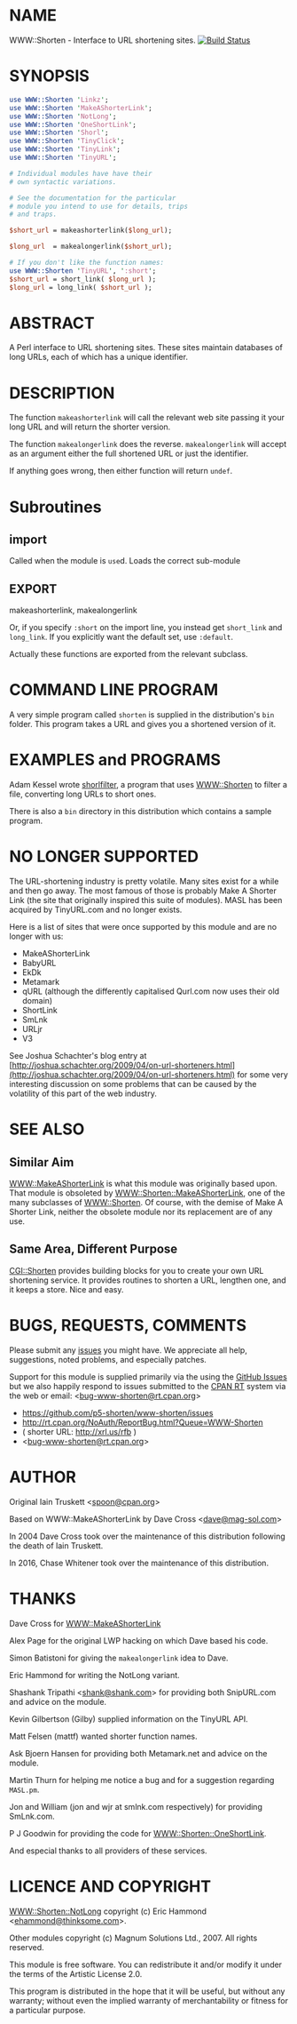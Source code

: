 # NAME

WWW::Shorten - Interface to URL shortening sites.
[![Build Status](https://travis-ci.org/p5-shorten/www-shorten.svg?branch=master)](https://travis-ci.org/p5-shorten/www-shorten)

# SYNOPSIS

```perl
use WWW::Shorten 'Linkz';
use WWW::Shorten 'MakeAShorterLink';
use WWW::Shorten 'NotLong';
use WWW::Shorten 'OneShortLink';
use WWW::Shorten 'Shorl';
use WWW::Shorten 'TinyClick';
use WWW::Shorten 'TinyLink';
use WWW::Shorten 'TinyURL';

# Individual modules have have their
# own syntactic variations.

# See the documentation for the particular
# module you intend to use for details, trips
# and traps.

$short_url = makeashorterlink($long_url);

$long_url  = makealongerlink($short_url);

# If you don't like the function names:
use WWW::Shorten 'TinyURL', ':short';
$short_url = short_link( $long_url );
$long_url = long_link( $short_url );
```

# ABSTRACT

A Perl interface to URL shortening sites. These sites maintain
databases of long URLs, each of which has a unique identifier.

# DESCRIPTION

The function `makeashorterlink` will call the relevant web site
passing it your long URL and will return the shorter version.

The function `makealongerlink` does the reverse. `makealongerlink`
will accept as an argument either the full shortened URL or just the
identifier.

If anything goes wrong, then either function will return `undef`.

# Subroutines

## import

Called when the module is `use`d. Loads the correct sub-module

## EXPORT

makeashorterlink, makealongerlink

Or, if you specify `:short` on the import line, you instead
get `short_link` and `long_link`. If you explicitly want the
default set, use `:default`.

Actually these functions are exported from the relevant subclass.

# COMMAND LINE PROGRAM

A very simple program called `shorten` is supplied in the
distribution's `bin` folder. This program takes a URL and
gives you a shortened version of it.

# EXAMPLES and PROGRAMS

Adam Kessel wrote [shorlfilter](http://adam.rosi-kessel.org/weblog/2003/09/07/shorlfilter), a program that uses [WWW::Shorten](https://metacpan.org/pod/WWW::Shorten)
to filter a file, converting long URLs to short ones.

There is also a `bin` directory in this distribution which contains a
sample program.

# NO LONGER SUPPORTED

The URL-shortening industry is pretty volatile. Many sites exist for a
while and then go away. The most famous of those is probably Make A Shorter
Link (the site that originally inspired this suite of modules). MASL has
been acquired by TinyURL.com and no longer exists.

Here is a list of sites that were once supported by this module and are no
longer with us:

- MakeAShorterLink
- BabyURL
- EkDk
- Metamark
- qURL (although the differently capitalised Qurl.com now uses their old domain)
- ShortLink
- SmLnk
- URLjr
- V3

See Joshua Schachter's blog entry at
[http://joshua.schachter.org/2009/04/on-url-shorteners.html](http://joshua.schachter.org/2009/04/on-url-shorteners.html) for some
very interesting discussion on some problems that can be caused by the
volatility of this part of the web industry.

# SEE ALSO

## Similar Aim

[WWW::MakeAShorterLink](https://metacpan.org/pod/WWW::MakeAShorterLink) is what this module was originally based upon.
That module is obsoleted by [WWW::Shorten::MakeAShorterLink](https://metacpan.org/pod/WWW::Shorten::MakeAShorterLink), one of
the many subclasses of [WWW::Shorten](https://metacpan.org/pod/WWW::Shorten). Of course, with the demise of
Make A Shorter Link, neither the obsolete module nor its replacement are
of any use.

## Same Area, Different Purpose

[CGI::Shorten](https://metacpan.org/pod/CGI::Shorten) provides building blocks for you to create your own URL
shortening service. It provides routines to shorten a URL, lengthen one,
and it keeps a store. Nice and easy.

# BUGS, REQUESTS, COMMENTS

Please submit any [issues](https://github.com/p5-shorten/www-shorten/issues) you
might have.  We appreciate all help, suggestions, noted problems, and especially patches.

Support for this module is supplied primarily via the using the
[GitHub Issues](https://github.com/p5-shorten/www-shorten/issues) but we also
happily respond to issues submitted to the
[CPAN RT](http://rt.cpan.org/NoAuth/ReportBug.html?Queue=WWW-Shorten) system via the web
or email: &lt;bug-www-shorten@rt.cpan.org>

* https://github.com/p5-shorten/www-shorten/issues
* http://rt.cpan.org/NoAuth/ReportBug.html?Queue=WWW-Shorten
* ( shorter URL: http://xrl.us/rfb )
* &lt;bug-www-shorten@rt.cpan.org>

# AUTHOR

Original Iain Truskett &lt;spoon@cpan.org>

Based on WWW::MakeAShorterLink by Dave Cross &lt;dave@mag-sol.com>

In 2004 Dave Cross took over the maintenance of this distribution
following the death of Iain Truskett.

In 2016, Chase Whitener took over the maintenance of this distribution.

# THANKS

Dave Cross for [WWW::MakeAShorterLink](https://metacpan.org/pod/WWW::MakeAShorterLink)

Alex Page for the original LWP hacking on which Dave based his code.

Simon Batistoni for giving the `makealongerlink` idea to Dave.

Eric Hammond for writing the NotLong variant.

Shashank Tripathi &lt;shank@shank.com> for providing both SnipURL.com and
advice on the module.

Kevin Gilbertson (Gilby) supplied information on the TinyURL API.

Matt Felsen (mattf) wanted shorter function names.

Ask Bjoern Hansen for providing both Metamark.net and advice on the
module.

Martin Thurn for helping me notice a bug and for a suggestion regarding
`MASL.pm`.

Jon and William (jon and wjr at smlnk.com respectively) for providing
SmLnk.com.

P J Goodwin for providing the code for [WWW::Shorten::OneShortLink](https://metacpan.org/pod/WWW::Shorten::OneShortLink).

And especial thanks to all providers of these services.

# LICENCE AND COPYRIGHT

[WWW::Shorten::NotLong](https://metacpan.org/pod/WWW::Shorten::NotLong)
copyright (c) Eric Hammond &lt;ehammond@thinksome.com>.

Other modules copyright (c) Magnum Solutions Ltd., 2007. All rights
reserved.

This module is free software.  You can redistribute it and/or
modify it under the terms of the Artistic License 2.0.

This program is distributed in the hope that it will be useful,
but without any warranty; without even the implied warranty of
merchantability or fitness for a particular purpose.
